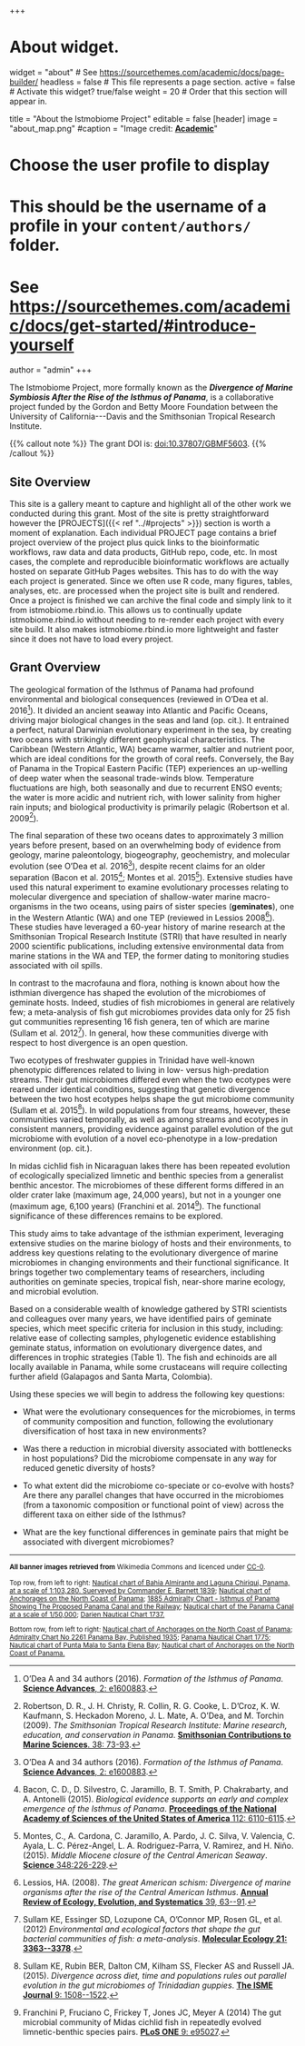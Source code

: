 +++
# About widget.
widget = "about"  # See https://sourcethemes.com/academic/docs/page-builder/
headless = false  # This file represents a page section.
active = false  # Activate this widget? true/false
weight = 20  # Order that this section will appear in.

title = "About the Istmobiome Project"
editable = false
[header]
image = "about_map.png"
#caption = "Image credit: [**Academic**](https://github.com/gcushen/hugo-academic/)"

# Choose the user profile to display
# This should be the username of a profile in your `content/authors/` folder.
# See https://sourcethemes.com/academic/docs/get-started/#introduce-yourself
author = "admin"
+++

The Istmobiome Project, more formally known as the ***Divergence of Marine Symbiosis After the Rise of the Isthmus of Panama***, is a collaborative project funded by the Gordon and Betty Moore Foundation between the University of California---Davis and the Smithsonian Tropical Research Institute. 

{{% callout note %}}
The grant DOI is: <a href="http://doi.org/10.37807/GBMF5603" target="_blank">doi:10.37807/GBMF5603</a>.
{{% /callout %}}


## Site Overview

This site is a gallery meant to capture and highlight all of the other work we conducted during this grant.  Most of the site is pretty straightforward however the [PROJECTS]({{< ref "../#projects" >}}) section is worth a moment of explanation. Each individual PROJECT page contains a brief project overview of the project plus quick links to the bioinformatic workflows, raw data and data products, GitHub repo, code, etc. In most cases, the complete and reproducible bioinformatic workflows are actually hosted on separate GitHub Pages websites. This has to do with the way each project is generated. Since we often use R code, many figures, tables, analyses, etc. are processed when the project site is built and rendered. Once a project is finished we can archive the final code and simply link to it from istmobiome.rbind.io. This allows us to continually update istmobiome.rbind.io without needing to re-render each project with every site build. It also makes istmobiome.rbind.io more lightweight and faster since it does not have to load every project.

## Grant Overview

The geological formation of the Isthmus of Panama had profound environmental and biological consequences (reviewed in O’Dea et al. 2016[^1]). It divided an ancient seaway into Atlantic and Pacific Oceans, driving major biological changes in the seas and land (op. cit.). It entrained a perfect, natural Darwinian evolutionary experiment in the sea, by creating two oceans with strikingly different geophysical characteristics. The Caribbean (Western Atlantic, WA) became warmer, saltier and nutrient poor, which are ideal conditions for the growth of coral reefs. Conversely, the Bay of Panama in the Tropical Eastern Pacific (TEP) experiences an up-welling of deep water when the seasonal trade-winds blow. Temperature fluctuations are high, both seasonally and due to recurrent ENSO events; the water is more acidic and nutrient rich, with lower salinity from higher rain inputs; and biological productivity is primarily pelagic (Robertson et al. 2009[^2]).

The final separation of these two oceans dates to approximately 3 million years before present, based on an overwhelming body of evidence from geology, marine paleontology, biogeography, geochemistry, and molecular evolution (see O’Dea et al. 2016[^1]), despite recent claims for an older separation (Bacon et al. 2015[^3]; Montes et al. 2015[^4]). Extensive studies have used this natural experiment to examine evolutionary processes relating to molecular divergence and speciation of shallow-water marine macro-organisms in the two oceans, using pairs of sister species (**geminates**), one in the Western Atlantic (WA) and one TEP (reviewed in Lessios 2008[^5]). These studies have leveraged a 60-year history of marine research at the Smithsonian Tropical Research Institute (STRI) that have resulted in nearly 2000 scientific publications, including extensive environmental data from marine stations in the WA and TEP, the former dating to monitoring studies associated with oil spills.

In contrast to the macrofauna and flora, nothing is known about how the isthmian divergence has shaped the evolution of the microbiomes of geminate hosts. Indeed, studies of fish microbiomes in general are relatively few; a meta-analysis of fish gut microbiomes provides data only for 25 fish gut communities representing 16 fish genera, ten of which are marine (Sullam et al. 2012[^6]). In general, how these communities diverge with respect to host divergence is an open question.

Two ecotypes of freshwater guppies in Trinidad have well-known phenotypic differences related to living in low- versus high-predation streams. Their gut microbiomes differed even when the two ecotypes were reared under identical conditions, suggesting that genetic divergence between the two host ecotypes helps shape the gut microbiome community (Sullam et al. 2015[^7]). In wild populations from four streams, however, these communities varied temporally, as well as among
streams and ecotypes in consistent manners, providing evidence against parallel evolution of the gut microbiome with evolution of a novel eco-phenotype in a low-predation environment (op. cit.).

In midas cichlid fish in Nicaraguan lakes there has been repeated evolution of ecologically specialized limnetic and benthic species from a generalist benthic ancestor. The microbiomes of these different forms differed in an older crater lake (maximum age, 24,000 years), but not in a younger one (maximum age, 6,100 years) (Franchini et al. 2014[^8]). The functional significance of these differences remains to be explored.

This study aims to take advantage of the isthmian experiment, leveraging extensive studies on the marine biology of hosts and their environments, to address key questions relating to the evolutionary divergence of marine microbiomes in changing environments and their functional significance. It brings together two complementary teams of researchers, including authorities on geminate species, tropical fish, near-shore marine ecology, and microbial evolution.

Based on a considerable wealth of knowledge gathered by STRI scientists and colleagues over many years, we have identified pairs of geminate species, which meet specific criteria for inclusion in this study, including: relative ease of collecting samples, phylogenetic evidence establishing geminate status, information on evolutionary divergence dates, and differences in trophic strategies (Table 1). The fish and echinoids are all locally available in Panama, while some crustaceans will require collecting further afield (Galapagos and Santa Marta, Colombia).

Using these species we will begin to address the following key questions:

- What were the evolutionary consequences for the microbiomes, in terms of community composition and function, following the evolutionary diversification of host taxa in new environments? 

- Was there a reduction in microbial diversity associated with bottlenecks in host populations? Did the microbiome compensate in any way for reduced genetic diversity of hosts? 

- To what extent did the microbiome co-speciate or co-evolve with hosts? Are there any parallel changes that have occurred in the microbiomes (from a taxonomic composition or functional point of view) across the different taxa on either side of the Isthmus?

- What are the key functional differences in geminate pairs that might be associated with divergent microbiomes? 

<hr>

<p><small>

**All banner images retrieved from** Wikimedia Commons and licenced under <a href="https://creativecommons.org/share-your-work/public-domain/cc0" target = "_blank">CC-0</a>. 

Top row, from left to right: <a href="https://commons.wikimedia.org/wiki/File:Admiralty_Chart_No_1793_Bahia_Almirante_and_Laguna_Chiriqui,_Published_1964.jpg" target = "_blank"> Nautical chart of Bahia Almirante and Laguna Chiriqui, Panama, at a scale of 1:103,280. Suerveyed by Commander E. Barnett 1839</a>; <a href="https://commons.wikimedia.org/wiki/File:Admiralty_Chart_No_1799_Anchorages_on_the_North_Coast_of_Panama,_Published_1927.jpg" target = "_blank"> Nautical chart of Anchorages on the North Coast of Panama</a>; <a href="https://commons.wikimedia.org/wiki/File:Admiralty_Chart_No_657_Isthmus_of_Panama_Showing_The_Proposed_Panama_Canal_and_the_Railway_._._._,_Published_1885.jpg" target = "_blank"> 1885 Admiralty Chart - Isthmus of Panama Showing The Proposed Panama Canal and the Railway</a>; <a href="https://commons.wikimedia.org/wiki/File:Admiralty_Chart_No_1299_Panama_Canal,_Published_1957.jpg" target = "_blank"> Nautical chart of the Panama Canal at a scale of 1/50,000</a>; <a href="https://commons.wikimedia.org/wiki/File:Darien_Nautical_Chart_1737.jpg" target = "_blank"> Darien Nautical Chart 1737. </a>

Bottom row, from left to right: <a href="https://commons.wikimedia.org/wiki/File:Admiralty_Chart_No_1799_Anchorages_on_the_North_Coast_of_Panama,_Published_1927.jpg" target = "_blank"> Nautical chart of Anchorages on the North Coast of Panama</a>; <a href="https://commons.wikimedia.org/wiki/File:Admiralty_Chart_No_2261_Panama_Bay,_Published_1935.jpg" target = "_blank"> Admiralty Chart No 2261 Panama Bay, Published 1935</a>; <a href="https://commons.wikimedia.org/wiki/File:Panama_Nautical_Chart_1775.jpg" target = "_blank"> Panama Nautical Chart 1775</a>; <a href="https://commons.wikimedia.org/wiki/File:Admiralty_Chart_No_2145_Cabo_Mala_to_Bahia_Elena,_Published_1889.jpg" target = "_blank"> Nautical chart of Punta Mala to Santa Elena Bay</a>; <a href="https://commons.wikimedia.org/wiki/File:Admiralty_Chart_No_1799_Anchorages_on_the_North_Coast_of_Panama,_Published_1927.jpg" target = "_blank"> Nautical chart of Anchorages on the North Coast of Panama. </a>

</small></p>


[^1]: O’Dea A and 34 authors (2016). *Formation of the Isthmus of Panama*. [**Science Advances**, 2: e1600883](https://doi.org/10.1126/sciadv.1600883).

[^2]: Robertson, D. R., J. H. Christy, R. Collin, R. G. Cooke, L. D’Croz, K. W. Kaufmann, S. Heckadon Moreno, J. L. Mate, A. O’Dea, and M. Torchin (2009). *The Smithsonian Tropical Research Institute: Marine research, education, and conservation in Panama*. [**Smithsonian Contributions to Marine Sciences**. 38: 73-93](https://doi.org/10.5479/si.01960768.38.73).

[^3]: Bacon, C. D., D. Silvestro, C. Jaramillo, B. T. Smith, P. Chakrabarty, and A. Antonelli (2015). *Biological evidence supports an early and complex emergence of the Isthmus of Panama*. [**Proceedings of the National Academy of Sciences of the United States of America** 112: 6110-6115](https://doi.org/10.1073/pnas.1423853112).

[^4]: Montes, C., A. Cardona, C. Jaramillo, A. Pardo, J. C. Silva, V. Valencia, C. Ayala, L. C. Pérez-Angel, L. A. Rodriguez-Parra, V. Ramirez, and H. Niño. (2015). *Middle Miocene closure of the Central American Seaway*. [**Science** 348:226-229](https://doi.org/10.1126/science.aaa2815).

[^5]: Lessios, HA. (2008). *The great American schism: Divergence of marine organisms after the rise of the Central American Isthmus*. [**Annual Review of Ecology, Evolution, and Systematics** 39, 63--91](https://doi.org/10.1146/annurev.ecolsys.38.091206.095815).

[^6]: Sullam KE, Essinger SD, Lozupone CA, O’Connor MP, Rosen GL, et al. (2012) *Environmental and ecological factors that shape the gut bacterial communities of fish: a meta-analysis*. [**Molecular Ecology 21: 3363--3378**](https://doi.org/10.1111/j.1365-294x.2012.05552.x).

[^7]: Sullam KE, Rubin BER, Dalton CM, Kilham SS, Flecker AS and Russell JA. (2015). *Divergence across diet, time and populations rules out parallel evolution in the gut microbiomes of Trinidadian guppies*. [**The ISME Journal** 9: 1508--1522](https://dx.doi.org/10.1038%2Fismej.2014.231).

[^8]: Franchini P, Fruciano C, Frickey T, Jones JC, Meyer A (2014) The gut microbial community of Midas cichlid fish in repeatedly evolved limnetic-benthic species pairs. [**PLoS ONE** 9: e95027](doi:10.1371/journal.pone.0095027).





